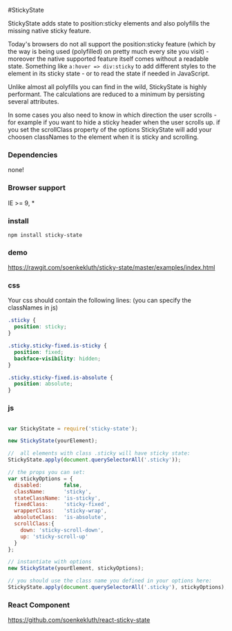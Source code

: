 #StickyState

StickyState adds state to position:sticky elements and also polyfills the missing native sticky feature.

Today's browsers do not all support the position:sticky feature (which by the way is being used (polyfilled) on pretty much every site you visit) - moreover the native supported feature itself comes without a readable state. Something like `a:hover => div:sticky` to add different styles to the element in its sticky state - or to read the state if needed in JavaScript. 

Unlike almost all polyfills you can find in the wild, StickyState is highly performant. The calculations are reduced to a minimum by persisting several attributes.

In some cases you also need to know in which direction the user scrolls - for example if you want to hide a sticky header when the user scrolls up. if you set the scrollClass property of the options StickyState will add your choosen classNames to the element when it is sticky and scrolling.

### Dependencies
none!

### Browser support
IE >= 9, *

### install
```
npm install sticky-state
```
### demo
https://rawgit.com/soenkekluth/sticky-state/master/examples/index.html

### css
Your css should contain the following lines: 
(you can specify the classNames in js)
```css
.sticky {
  position: sticky;
}

.sticky.sticky-fixed.is-sticky {
  position: fixed;
  backface-visibility: hidden;
}

.sticky.sticky-fixed.is-absolute {
  position: absolute;
}
```

### js
```javascript

var StickyState = require('sticky-state');

new StickyState(yourElement);

//  all elements with class .sticky will have sticky state:
StickyState.apply(document.querySelectorAll('.sticky'));

// the props you can set:
var stickyOptions = {
  disabled:       false,
  className:      'sticky',
  stateClassName: 'is-sticky',
  fixedClass:     'sticky-fixed',
  wrapperClass:   'sticky-wrap',
  absoluteClass:  'is-absolute',
  scrollClass:{
    down: 'sticky-scroll-down',
    up: 'sticky-scroll-up'
  }
};

// instantiate with options
new StickyState(yourElement, stickyOptions);

// you should use the class name you defined in your options here: 
StickyState.apply(document.querySelectorAll('.sticky'), stickyOptions);
```

### React Component
https://github.com/soenkekluth/react-sticky-state
